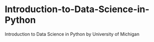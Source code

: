 # Introduction-to-Data-Science-in-Python
Introduction to Data Science in Python by University of Michigan

